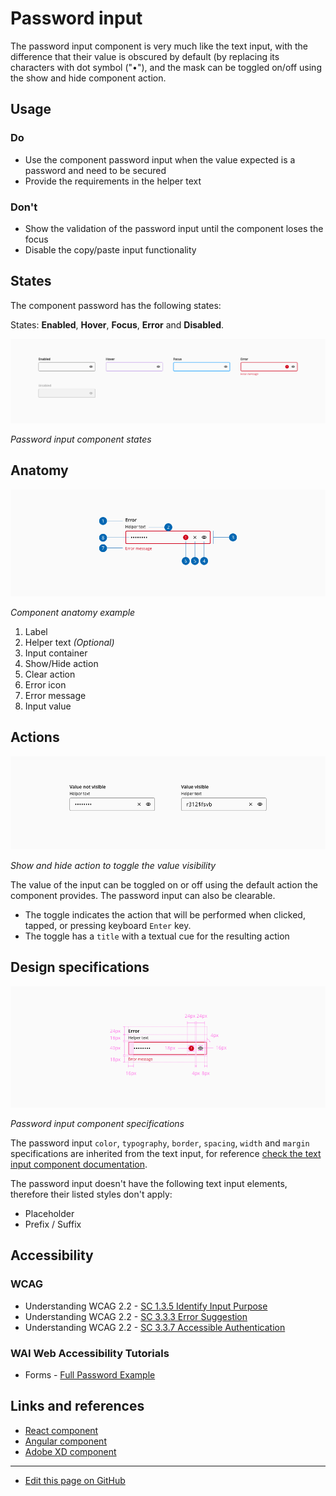 # Password input

The password input component is very much like the text input, with the difference that their value is obscured by default (by replacing its characters with dot symbol ("•"), and the mask can be toggled on/off using the show and hide component action.

## Usage

### Do

* Use the component password input when the value expected is a password and need to be secured
* Provide the requirements in the helper text

### Don't

* Show the validation of the password input until the component loses the focus
* Disable the copy/paste input functionality

## States

The component password has the following states:

States: **Enabled**, **Hover**, **Focus**, **Error** and **Disabled**.

![Password input component states](images/password_states.png)

_Password input component states_

## Anatomy

![Component anatomy example](images/password_anatomy.png)

_Component anatomy example_

1. Label
2. Helper text _(Optional)_
3. Input container
4. Show/Hide action
5. Clear action
6. Error icon
7. Error message
8. Input value

## Actions

![Show and hide action to toggle the value visibility](images/password_actions.png)

_Show and hide action to toggle the value visibility_

The value of the input can be toggled on or off using the default action the component provides. The password input can also be clearable.

* The toggle indicates the action that will be performed when clicked, tapped, or pressing keyboard `Enter` key.
* The toggle has a `title` with a textual cue for the resulting action

## Design specifications

![Password input component specifications](images/password_specs.png)

_Password input component specifications_

The password input `color`, `typography`, `border`, `spacing`, `width` and `margin` specifications are inherited from the text input, for reference [check the text input component documentation](https://developer.dxc.com/design/guidelines/components/text-input). 

The password input doesn't have the following text input elements, therefore their listed styles don't apply:

* Placeholder
* Prefix / Suffix


## Accessibility

### WCAG 

* Understanding WCAG 2.2 - [SC 1.3.5 Identify Input Purpose](https://www.w3.org/WAI/WCAG22/Understanding/identify-input-purpose.html)
* Understanding WCAG 2.2 - [SC 3.3.3 Error Suggestion](https://www.w3.org/WAI/WCAG22/Understanding/error-suggestion)
* Understanding WCAG 2.2 - [SC 3.3.7 Accessible Authentication](https://www.w3.org/WAI/WCAG22/Understanding/accessible-authentication)


### WAI Web Accessibility Tutorials

* Forms - [Full Password Example](https://www.w3.org/WAI/tutorials/forms/examples/password/)


## Links and references

* [React component](https://developer.dxc.com/tools/react/next/#/components/passwordInput)
* [Angular component](https://developer.dxc.com/tools/angular/next/#/components/passwordInput)
* [Adobe XD component](https://xd.adobe.com/view/9e81c000-7d20-4531-a6cd-8da5f4de876e-cbd2/)


____________________________________________________________

* [Edit this page on GitHub](https://github.com/dxc-technology/halstack-style-guide/blob/master/guidelines/components/password-input/README.md)

